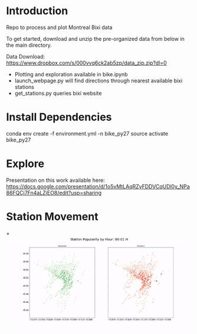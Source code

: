 # Introduction
Repo to process and plot Montreal Bixi data

To get started, download and unzip the pre-organized data from below in the main directory.

Data Download: 
https://www.dropbox.com/s/000vvq6ck2ab5zp/data_zip.zip?dl=0

- Plotting and exploration available in bike.ipynb 
- launch_webpage.py will find directions through nearest available bixi stations 
- get_stations.py queries bixi website 

# Install Dependencies 
conda env create -f environment.yml -n bike_py27
source activate bike_py27

# Explore
Presentation on this work available here:
https://docs.google.com/presentation/d/1o5vMtLAqRZyFDDVCqUDl0y_NPa86FQCj7Fn4aLZiEO8/edit?usp=sharing

# Station Movement
+![Screenshot](plots/station_popularity.gif)

